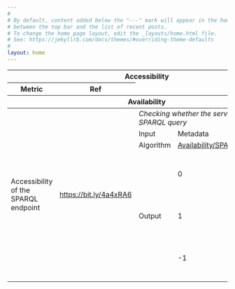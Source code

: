 ```yaml
---
#
# By default, content added below the "---" mark will appear in the home page
# between the top bar and the list of recent posts.
# To change the home page layout, edit the _layouts/home.html file.
# See: https://jekyllrb.com/docs/themes/#overriding-theme-defaults
#
layout: home
---
```

<table>
    <thead>
        <tr>
        <th colspan="5" style="text-align: center;">Accessibility</th>
        </tr>
        <tr>
            <th colspan="1" style="text-align: center;">Metric</th>
            <th colspan="1" style="text-align: center;">Ref</th>
        </tr>
        <tr>
            <th colspan="5" style="text-align: center;">Availability</th>
        </tr>
    </thead>
    <tbody>
        <tr>
            <td rowspan="8">Accessibility of the SPARQL endpoint</td>
            <td rowspan="8"><a href=https://bit.ly/4a4xRA6>https://bit.ly/4a4xRA6</a></td>
            <td colspan="4"><i>Checking whether the server responds to a SPARQL query</td>
        </tr>
        <tr>
            <td>Input</td>
            <td colspan="3">Metadata</td>
        </tr>
        <tr>
            <td rowspan="1">Algorithm</td>
            <td colspan="3">
            <a href="https://isislab-unisa.github.io/KGHeartbeat/quality_dimensions/availability#sparql-endpoint">Availability/SPARQL-endpoint</a>
            </td>
        <tr>
            <td rowspan="3">Output</td>
            <td>0</td>
            <td colspan="3">The SPARQL endpoint is offline.</td>
        </tr>
        <tr>
            <td>1</td>
            <td colspan="3">The SPARQL endpoint is online.</td>
        </tr>
        <tr>
            <td>-1</td>
            <td colspan="3">The SPARQL endpoint is missing.</td>
        </tr>
    </tbody>
</table>
